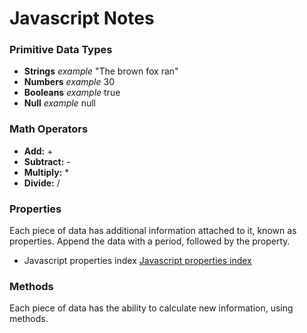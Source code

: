 # Javascript Notes

### Primitive Data Types
- **Strings** *example* "The brown fox ran"
- **Numbers** *example* 30
- **Booleans** *example* true
- **Null** *example* null

### Math Operators
- **Add:** +
- **Subtract:** -
- **Multiply:** *
- **Divide:** /

### Properties
Each piece of data has additional information attached to it, known as properties. Append the data with a period, followed by the property.
- Javascript properties index [Javascript properties index](https://developer.mozilla.org/en-US/docs/Web/JavaScript/Reference/Properties_Index#A)

### Methods
Each piece of data has the ability to calculate new information, using methods.

